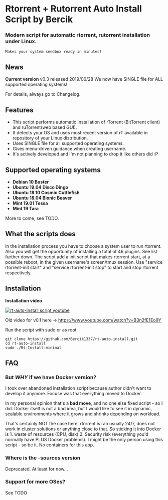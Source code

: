 
# Rtorrent + Rutorrent Auto Install Script by Bercik
### Modern script for automatic rtorrent, rutorrent installation under Linux.
	Makes your system seedbox ready in minutes!



## News

**Current version** v0.3 released 2019/06/28
We now have SINGLE file for ALL supported operating systems!

For details, always go to Changelog.

## Features ##

* This script performs automatic installation of rTorrent (BitTorrent client) and ruTorrent(web based GUI).
* It detects your OS and uses most recent version of rT available in repository of your Linux distribution.
* Uses SINGLE file for all supported operating systems.
* Gives menu-driven guidance when creating username.
* It's actively developed and I'm not planning to drop it like others did :P

## Supported operating systems ##
* **Debian 10    Buster**
* **Ubuntu 19.04 Disco Dingo**
* **Ubuntu 18.10 Cosmic Cuttlefish**
* **Ubuntu 18.04 Bionic Beaver**
* **Mint   19.01 Tessa**
* **Mint   19    Tara**

More to come, see TODO.

## What the scripts does ##
In the installation process you have to choose a system user to run rtorrent.
Also you will get the opportunity of installing a total of 46 plugins. See list further down.
The script add a init script that makes rtorrent start, at a possible reboot, in the
given username's screen/tmux session. Use "service rtorrent-init start" and
"service rtorrent-init stop" to start and stop rtorrent respectively.


Installation
------------

**Installation video**

[![rt-auto-install script youtube](https://img.youtube.com/vi/uBxfSg0blPM/0.jpg)](https://www.youtube.com/watch?v=uBxfSg0blPM)

Old video for v0.1 here -> https://www.youtube.com/watch?v=B3n2fE1Eo9Y


Run the script with sudo or as root
	
	git clone https://github.com/Bercik1337/rt-auto-install.git
	cd rt-auto-install
	sudo ./Rt-Install-minimal

FAQ
------------
### But _WHY_ if we have Docker version?
I took over abandoned installation script because author didn't want to develop it anymore. Excuse was that everything moved to Docker.

In my personal opinion that's a **bad move**, and no one else fixed script - so I did. Docker itself is not a bad idea, but I would like to see it in dynamic, scalable environments where it grows and shrinks depending on workload.

That's certainly NOT the case here. rtorrent is ran usually 24/7, does not work in cluster solutions or anything close to that. So sticking it into Docker is 1. waste of resources (CPU, disk) 2. Security risk (everything you'd normally have PLUS Docker problems).
I might be the only person using this script - so be it. No containers for this app.

### Where is the -sources version
Deprecated. At least for now...

### Support for more OSes? 
See TODO
